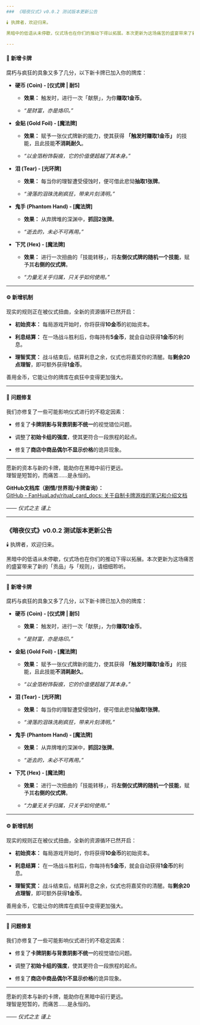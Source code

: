 ```yaml
---
### 《暗夜仪式》v0.0.2 测试版本更新公告

🕯️ 执牌者，欢迎归来。

黑暗中的低语从未停歇，仪式场也在你们的推动下得以拓展。本次更新为这场痛苦的盛宴带来了新的「贡品」与「规则」，请细细聆听。

---
```


#### 🔮 新增卡牌

腐朽与疯狂的具象又多了几分，以下新卡牌已加入你的牌库：

- **硬币 (Coin) - [仪式牌 | 耐5]**
  
  - **效果：** 触发时，进行一次「献祭」，为你**赚取1金币**。
  
  - *“是财富，亦是烙印。”*

- **金贴 (Gold Foil) - [魔法牌]**
  
  - **效果：** 赋予一张仪式牌新的能力，使其获得 **「触发时赚取1金币」** 的技能，且此技能**不消耗耐久**。
  
  - *“以金箔粉饰裂痕，它的价值便超越了其本身。”*

- **泪 (Tear) - [光环牌]**
  
  - **效果：** 每当你的理智遭受侵蚀时，便可借此悲恸**抽取1张牌**。
  
  - *“滑落的泪珠洗刷疯狂，带来片刻清明。”*

- **鬼手 (Phantom Hand) - [魔法牌]**
  
  - **效果：** 从弃牌堆的深渊中，**抓回2张牌**。
  
  - *“逝去的，未必不可再用。”*

- **下咒 (Hex) - [魔法牌]**
  
  - **效果：** 进行一次扭曲的「技能转移」，将**左侧仪式牌的随机一个技能**，赋予其**右侧的仪式牌**。
  
  - *“力量无关乎归属，只关乎如何使用。”*

---

#### ⚙️ 新增机制

现实的规则正在被仪式扭曲，全新的资源循环已然开启：

- **初始资本：** 每局游戏开始时，你将获得**10金币**的初始资本。

- **利息结算：** 在一场战斗胜利后，你每持有**5金币**，就会自动获得**1金币**的利息。

- **理智奖赏：** 战斗结束后，结算利息之余，仪式也将嘉奖你的清醒。每**剩余20点理智**，即可额外获得**1金币**。

善用金币，它能让你的牌库在疯狂中变得更加强大。

---

#### 🐞 问题修复

我们亦修复了一些可能影响仪式进行的不稳定因素：

- 修复了**卡牌阴影与背景阴影不统一**的视觉错位问题。

- 调整了**初始卡组的强度**，使其更符合一段旅程的起点。

- 修复了**商店中商品偶尔不显示价格**的诡异现象。

---

愿新的资本与新的卡牌，能助你在黑暗中前行更远。  
理智是短暂的，而痛苦……是永恒的。

**GitHub文档库（剧情/世界观/卡牌查询）：**  
[GitHub - FanHuaLady/ritual_card_docs: 关于自制卡牌游戏的笔记和介绍文档](https://github.com/FanHuaLady/ritual_card_docs/tree/main)

*—— 仪式之主 谨上*

---

### 《暗夜仪式》v0.0.2 测试版本更新公告

🕯️ 执牌者，欢迎归来。

黑暗中的低语从未停歇，仪式场也在你们的推动下得以拓展。本次更新为这场痛苦的盛宴带来了新的「贡品」与「规则」，请细细聆听。

---

#### 🔮 新增卡牌

腐朽与疯狂的具象又多了几分，以下新卡牌已加入你的牌库：

- **硬币 (Coin) - [仪式牌 | 耐5]**
  
  - **效果：** 触发时，进行一次「献祭」，为你**赚取1金币**。
  
  - *“是财富，亦是烙印。”*

- **金贴 (Gold Foil) - [魔法牌]**
  
  - **效果：** 赋予一张仪式牌新的能力，使其获得 **「触发时赚取1金币」** 的技能，且此技能**不消耗耐久**。
  
  - *“以金箔粉饰裂痕，它的价值便超越了其本身。”*

- **泪 (Tear) - [光环牌]**
  
  - **效果：** 每当你的理智遭受侵蚀时，便可借此悲恸**抽取1张牌**。
  
  - *“滑落的泪珠洗刷疯狂，带来片刻清明。”*

- **鬼手 (Phantom Hand) - [魔法牌]**
  
  - **效果：** 从弃牌堆的深渊中，**抓回2张牌**。
  
  - *“逝去的，未必不可再用。”*

- **下咒 (Hex) - [魔法牌]**
  
  - **效果：** 进行一次扭曲的「技能转移」，将**左侧仪式牌的随机一个技能**，赋予其**右侧的仪式牌**。
  
  - *“力量无关乎归属，只关乎如何使用。”*

---

#### ⚙️ 新增机制

现实的规则正在被仪式扭曲，全新的资源循环已然开启：

- **初始资本：** 每局游戏开始时，你将获得**10金币**的初始资本。

- **利息结算：** 在一场战斗胜利后，你每持有**5金币**，就会自动获得**1金币**的利息。

- **理智奖赏：** 战斗结束后，结算利息之余，仪式也将嘉奖你的清醒。每**剩余20点理智**，即可额外获得**1金币**。

善用金币，它能让你的牌库在疯狂中变得更加强大。

---

#### 🐞 问题修复

我们亦修复了一些可能影响仪式进行的不稳定因素：

- 修复了**卡牌阴影与背景阴影不统一**的视觉错位问题。

- 调整了**初始卡组的强度**，使其更符合一段旅程的起点。

- 修复了**商店中商品偶尔不显示价格**的诡异现象。

---

愿新的资本与新的卡牌，能助你在黑暗中前行更远。  
理智是短暂的，而痛苦……是永恒的。

*—— 仪式之主 谨上*
